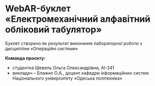 
# WebAR-буклет «Електромеханічний алфавітний обліковий табулятор»
Буклет створено як результат виконання лабораторної роботи з дисципліни «Операційні системи»

**Команда проєкту:**
+ студентка Шевель Ольга Олександрівна, AI-241
+ викладач – Блажко О.А., доцент кафедри інформаційних систем Національного
університету «Одеська політехніка»
